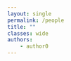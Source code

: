 ```yaml
---
layout: single
permalink: /people
title: ""
classes: wide
authors:
    - author0
---
```

<div class="page__inner-wrap">
</div>